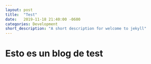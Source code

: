 ```yaml
---
layout: post
title:  "Test"
date:   2019-11-18 21:40:00 -0600
categories: Development
short_description: "A short description for welcome to jekyll"
---
```

# Esto es un blog de test
